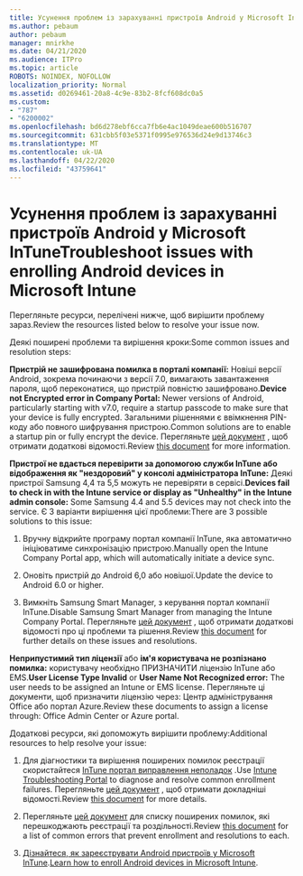 ```yaml
---
title: Усунення проблем із зарахуванні пристроїв Android у Microsoft InTune
ms.author: pebaum
author: pebaum
manager: mnirkhe
ms.date: 04/21/2020
ms.audience: ITPro
ms.topic: article
ROBOTS: NOINDEX, NOFOLLOW
localization_priority: Normal
ms.assetid: d0269461-20a8-4c9e-83b2-8fcf608dc0a5
ms.custom:
- "787"
- "6200002"
ms.openlocfilehash: bd6d278ebf6cca7fb6e4ac1049deae600b516707
ms.sourcegitcommit: 631cbb5f03e5371f0995e976536d24e9d13746c3
ms.translationtype: MT
ms.contentlocale: uk-UA
ms.lasthandoff: 04/22/2020
ms.locfileid: "43759641"
---
```

# <a name="troubleshoot-issues-with-enrolling-android-devices-in-microsoft-intune"></a><span data-ttu-id="d6250-102">Усунення проблем із зарахуванні пристроїв Android у Microsoft InTune</span><span class="sxs-lookup"><span data-stu-id="d6250-102">Troubleshoot issues with enrolling Android devices in Microsoft Intune</span></span>

<span data-ttu-id="d6250-103">Перегляньте ресурси, перелічені нижче, щоб вирішити проблему зараз.</span><span class="sxs-lookup"><span data-stu-id="d6250-103">Review the resources listed below to resolve your issue now.</span></span>
  
<span data-ttu-id="d6250-104">Деякі поширені проблеми та вирішення кроки:</span><span class="sxs-lookup"><span data-stu-id="d6250-104">Some common issues and resolution steps:</span></span>
  
 <span data-ttu-id="d6250-105">**Пристрій не зашифрована помилка в порталі компанії:** Новіші версії Android, зокрема починаючи з версії 7.0, вимагають завантаження пароля, щоб переконатися, що пристрій повністю зашифровано.</span><span class="sxs-lookup"><span data-stu-id="d6250-105">**Device not Encrypted error in Company Portal:** Newer versions of Android, particularly starting with v7.0, require a startup passcode to make sure that your device is fully encrypted.</span></span> <span data-ttu-id="d6250-106">Загальними рішеннями є ввімкнення PIN-коду або повного шифрування пристрою.</span><span class="sxs-lookup"><span data-stu-id="d6250-106">Common solutions are to enable a startup pin or fully encrypt the device.</span></span> <span data-ttu-id="d6250-107">Перегляньте [цей документ](https://docs.microsoft.com/intune-user-help/your-device-appears-encrypted-but-cp-says-otherwise-android) , щоб отримати додаткові відомості.</span><span class="sxs-lookup"><span data-stu-id="d6250-107">Review [this document](https://docs.microsoft.com/intune-user-help/your-device-appears-encrypted-but-cp-says-otherwise-android) for more information.</span></span>
  
 <span data-ttu-id="d6250-108">**Пристрої не вдається перевірити за допомогою служби InTune або відображення як "нездоровий" у консолі адміністратора InTune:** Деякі пристрої Samsung 4,4 та 5,5 можуть не перевіряти в сервісі.</span><span class="sxs-lookup"><span data-stu-id="d6250-108">**Devices fail to check in with the Intune service or display as "Unhealthy" in the Intune admin console:** Some Samsung 4.4 and 5.5 devices may not check into the service.</span></span> <span data-ttu-id="d6250-109">Є 3 варіанти вирішення цієї проблеми:</span><span class="sxs-lookup"><span data-stu-id="d6250-109">There are 3 possible solutions to this issue:</span></span>
  
1. <span data-ttu-id="d6250-110">Вручну відкрийте програму портал компанії InTune, яка автоматично ініціюватиме синхронізацію пристрою.</span><span class="sxs-lookup"><span data-stu-id="d6250-110">Manually open the Intune Company Portal app, which will automatically initiate a device sync.</span></span>

2. <span data-ttu-id="d6250-111">Оновіть пристрій до Android 6,0 або новішої.</span><span class="sxs-lookup"><span data-stu-id="d6250-111">Update the device to Android 6.0 or higher.</span></span>

3. <span data-ttu-id="d6250-112">Вимкніть Samsung Smart Manager, з керування портал компанії InTune.</span><span class="sxs-lookup"><span data-stu-id="d6250-112">Disable Samsung Smart Manager from managing the Intune Company Portal.</span></span> <span data-ttu-id="d6250-113">Перегляньте [цей документ](https://docs.microsoft.com/intune-classic/troubleshoot/troubleshoot-device-enrollment-in-intune#devices-fail-to-check-in-with-the-intune-service-and-display-as-unhealthy-in-the-intune-admin-console) , щоб отримати додаткові відомості про ці проблеми та рішення.</span><span class="sxs-lookup"><span data-stu-id="d6250-113">Review [this document](https://docs.microsoft.com/intune-classic/troubleshoot/troubleshoot-device-enrollment-in-intune#devices-fail-to-check-in-with-the-intune-service-and-display-as-unhealthy-in-the-intune-admin-console) for further details on these issues and resolutions.</span></span>

 <span data-ttu-id="d6250-114">**Неприпустимий тип ліцензії** або **ім'я користувача не розпізнано помилка:** користувачу необхідно ПРИЗНАЧИТИ ліцензію InTune або EMS.</span><span class="sxs-lookup"><span data-stu-id="d6250-114">**User License Type Invalid** or **User Name Not Recognized error:** The user needs to be assigned an Intune or EMS license.</span></span> <span data-ttu-id="d6250-115">Перегляньте ці документи, щоб призначити ліцензію через: Центр адміністрування Office або портал Azure.</span><span class="sxs-lookup"><span data-stu-id="d6250-115">Review these documents to assign a license through: Office Admin Center or Azure portal.</span></span>
  
<span data-ttu-id="d6250-116">Додаткові ресурси, які допоможуть вирішити проблему:</span><span class="sxs-lookup"><span data-stu-id="d6250-116">Additional resources to help resolve your issue:</span></span>
  
1. <span data-ttu-id="d6250-117">Для діагностики та вирішення поширених помилок реєстрації скористайтеся [InTune портал виправлення неполадок](https://devicemanagement.microsoft.com/#blade/Microsoft_Intune_DeviceSettings/TroubleshootBlade) .</span><span class="sxs-lookup"><span data-stu-id="d6250-117">Use [Intune Troubleshooting Portal](https://devicemanagement.microsoft.com/#blade/Microsoft_Intune_DeviceSettings/TroubleshootBlade) to diagnose and resolve common enrollment failures.</span></span> <span data-ttu-id="d6250-118">Перегляньте [цей документ](https://docs.microsoft.com/intune/help-desk-operators) , щоб отримати докладніші відомості.</span><span class="sxs-lookup"><span data-stu-id="d6250-118">Review [this document](https://docs.microsoft.com/intune/help-desk-operators) for more details.</span></span>

2. <span data-ttu-id="d6250-119">Перегляньте [цей документ](https://docs.microsoft.com/intune-classic/Troubleshoot/troubleshoot-device-enrollment-in-intune) для списку поширених помилок, які перешкоджають реєстрації та роздільності.</span><span class="sxs-lookup"><span data-stu-id="d6250-119">Review [this document](https://docs.microsoft.com/intune-classic/Troubleshoot/troubleshoot-device-enrollment-in-intune) for a list of common errors that prevent enrollment and resolutions to each.</span></span>

3. <span data-ttu-id="d6250-120">[Дізнайтеся, як зареєструвати Android пристроїв у Microsoft InTune](https://docs.microsoft.com/intune/android-enroll).</span><span class="sxs-lookup"><span data-stu-id="d6250-120">[Learn how to enroll Android devices in Microsoft Intune](https://docs.microsoft.com/intune/android-enroll).</span></span>
